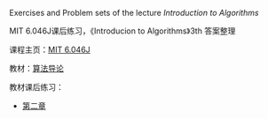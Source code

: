Exercises and Problem sets of the lecture *Introduction to Algorithms*

MIT 6.046J课后练习，《Introducion to Algorithms》3th 答案整理

课程主页：[MIT 6.046J](https://ocw.mit.edu/courses/electrical-engineering-and-computer-science/6-046j-introduction-to-algorithms-sma-5503-fall-2005/index.htm)

教材：[算法导论](https://book.douban.com/subject/1152912/)

教材课后练习：

- [第二章](https://github.com/9vn6iy/introduction-to-algorithms-hw/blob/master/exercises/chp02)

